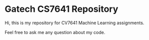 # Gatech CS7641 Repository

Hi, this is my repository for CV7641 Machine Learning assignments.

Feel free to ask me any question about my code. 
